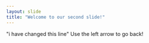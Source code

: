```yaml
---
layout: slide
title: "Welcome to our second slide!"
---
```

"i have changed this line"
Use the left arrow to go back!
